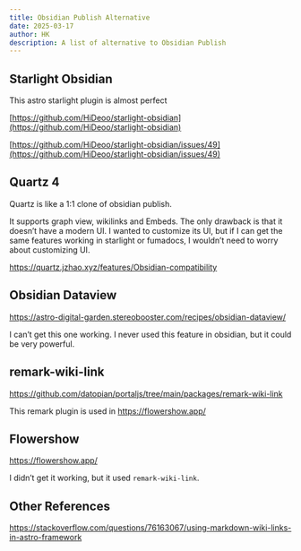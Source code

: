 ```yaml
---
title: Obsidian Publish Alternative
date: 2025-03-17
author: HK
description: A list of alternative to Obsidian Publish
---
```


## Starlight Obsidian

This astro starlight plugin is almost perfect

[https://github.com/HiDeoo/starlight-obsidian](https://github.com/HiDeoo/starlight-obsidian)

[https://github.com/HiDeoo/starlight-obsidian/issues/49](https://github.com/HiDeoo/starlight-obsidian/issues/49)

## Quartz 4

Quartz is like a 1:1 clone of obsidian publish.

It supports graph view, wikilinks and Embeds. The only drawback is that it doesn’t have a modern UI. I wanted to customize its UI, but if I can get the same features working in starlight or fumadocs, I wouldn’t need to worry about customizing UI.

https://quartz.jzhao.xyz/features/Obsidian-compatibility

## Obsidian Dataview

https://astro-digital-garden.stereobooster.com/recipes/obsidian-dataview/

I can’t get this one working. I never used this feature in obsidian, but it could be very powerful.

## remark-wiki-link

https://github.com/datopian/portaljs/tree/main/packages/remark-wiki-link

This remark plugin is used in https://flowershow.app/

## Flowershow

https://flowershow.app/

I didn’t get it working, but it used `remark-wiki-link`.

## Other References

https://stackoverflow.com/questions/76163067/using-markdown-wiki-links-in-astro-framework
